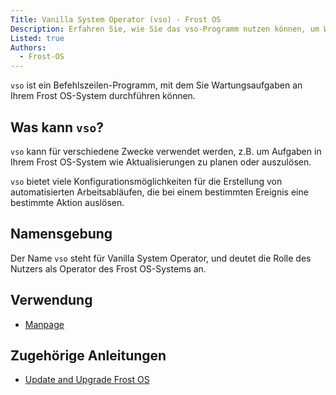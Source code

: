 ```yaml
---
Title: Vanilla System Operator (vso) - Frost OS
Description: Erfahren Sie, wie Sie das vso-Programm nutzen können, um Wartungsaufgaben an Ihrem Frost OS-System durchzuführen.
Listed: true
Authors: 
  - Frost-OS
---
```


`vso` ist ein Befehlszeilen-Programm, mit dem Sie Wartungsaufgaben an Ihrem Frost OS-System durchführen können.

## Was kann `vso`?

`vso` kann für verschiedene Zwecke verwendet werden, z.B. um Aufgaben in Ihrem Frost OS-System wie Aktualisierungen zu planen oder auszulösen.

`vso` bietet viele Konfigurationsmöglichkeiten für die Erstellung von automatisierten Arbeitsabläufen, die bei einem bestimmten Ereignis eine bestimmte Aktion auslösen.

## Namensgebung

Der Name `vso` steht für Vanilla System Operator, und deutet die Rolle des Nutzers als Operator des Frost OS-Systems an.

## Verwendung

- [Manpage](vso-manpage)

## Zugehörige Anleitungen

- [Update and Upgrade Frost OS](https://handbook.vanillaos.org/2022/12/10/updates.html)
